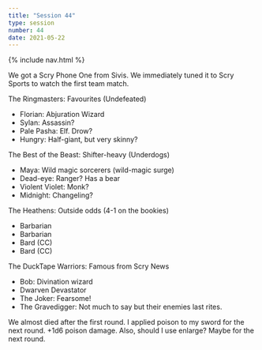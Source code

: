 ```yaml
---
title: "Session 44"
type: session
number: 44
date: 2021-05-22
---
```


{% include nav.html %}

We got a Scry Phone One from Sivis. We immediately tuned it to Scry Sports to watch the first team match.

The Ringmasters: Favourites (Undefeated)
- Florian: Abjuration Wizard
- Sylan: Assassin?
- Pale Pasha: Elf. Drow?
- Hungry: Half-giant, but very skinny?

The Best of the Beast: Shifter-heavy (Underdogs)
- Maya: Wild magic sorcerers (wild-magic surge)
- Dead-eye: Ranger? Has a bear
- Violent Violet: Monk?
- Midnight: Changeling?

The Heathens: Outside odds (4-1 on the bookies)
- Barbarian
- Barbarian
- Bard (CC)
- Bard (CC)

The DuckTape Warriors: Famous from Scry News
- Bob: Divination wizard
- Dwarven Devastator
- The Joker: Fearsome!
- The Gravedigger: Not much to say but their enemies last rites.

We almost died after the first round. I applied poison to my sword for the next round. +1d6 poison damage. Also, should I use enlarge? Maybe for the next round.